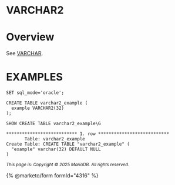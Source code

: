 
# VARCHAR2


# Overview


See [VARCHAR](varchar.md).


# EXAMPLES


```
SET sql_mode='oracle';

CREATE TABLE varchar2_example (
  example VARCHAR2(32)
);
```

```
SHOW CREATE TABLE varchar2_example\G
```

```
*************************** 1. row ***************************
       Table: varchar2_example
Create Table: CREATE TABLE "varchar2_example" (
  "example" varchar(32) DEFAULT NULL
)
```


<sub>_This page is: Copyright © 2025 MariaDB. All rights reserved._</sub>


{% @marketo/form formId="4316" %}

